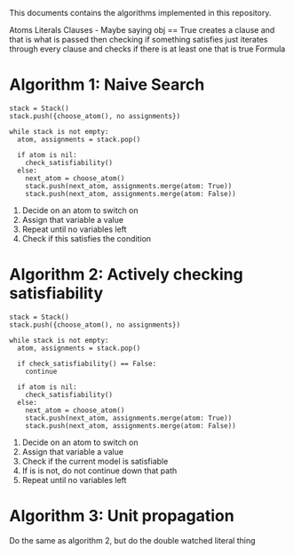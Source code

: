 This documents contains the algorithms implemented in this
repository.

Atoms
Literals
Clauses - Maybe saying obj == True creates a clause and that is what is passed
          then checking if something satisfies just iterates through every clause
          and checks if there is at least one that is true
Formula

# Algorithm 1: Naive Search

```
stack = Stack()
stack.push({choose_atom(), no assignments})

while stack is not empty:
  atom, assignments = stack.pop()

  if atom is nil:
    check_satisfiability()
  else:
    next_atom = choose_atom()
    stack.push(next_atom, assignments.merge(atom: True))
    stack.push(next_atom, assignments.merge(atom: False))
```

1. Decide on an atom to switch on
2. Assign that variable a value
3. Repeat until no variables left
4. Check if this satisfies the condition

# Algorithm 2: Actively checking satisfiability

```
stack = Stack()
stack.push({choose_atom(), no assignments})

while stack is not empty:
  atom, assignments = stack.pop()

  if check_satisfiability() == False:
    continue

  if atom is nil:
    check_satisfiability()
  else:
    next_atom = choose_atom()
    stack.push(next_atom, assignments.merge(atom: True))
    stack.push(next_atom, assignments.merge(atom: False))
```

1. Decide on an atom to switch on
2. Assign that variable a value
3. Check if the current model is satisfiable
4. If is is not, do not continue down that path
5. Repeat until no variables left

# Algorithm 3: Unit propagation

Do the same as algorithm 2, but do the double watched literal thing
